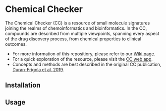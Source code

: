 # Chemical Checker

The Chemical Checker (CC) is a resource of small molecule signatures joining the realms of chemoinformatics and bioinformatics. In the CC, compounds are described from multiple viewpoints, spanning every aspect of the drug discovery process, from chemical properties to clinical outcomes.

* For more information of this repositiory, please refer to our [Wiki page](http://gitlab.sbnb.org/project-specific-repositories/chemical_checker/wikis/home).
* For a quick exploration of the resource, please visit the [CC web app](http://chemicalchecker.org).
* Concepts and methods are best described in the original CC publication, [Duran-Frigola et al. 2019](https://www.dropbox.com/s/x2rqszfdfpqdqdy/duranfrigola_etal_ms_current.pdf?dl=0).

## Installation


## Usage